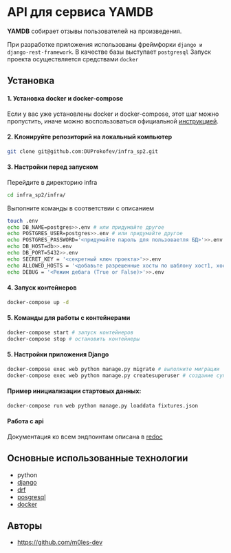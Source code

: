 # API для сервиса YAMDB

**YAMDB**  собирает отзывы пользователей на произведения.

При разработке приложения использованы фреймфорки `django и django-rest-framework`. В качестве базы выступает `postgresql`
Запуск проекта осуществляется средствами `docker`

## Установка

#### 1. Установка docker и docker-compose

Если у вас уже установлены docker и docker-compose, этот шаг можно пропустить, иначе можно воспользоваться официальной [инструкцией](https://docs.docker.com/engine/install/).

#### 2. Клонируйте репозиторий на локальный компьютер
```bash
git clone git@github.com:DUProkofev/infra_sp2.git
```

#### 3. Настройки перед запуском
Перейдите в директорию infra
```bash
cd infra_sp2/infra/
```
Выполните команды в соответствии с описанием
```bash
touch .env
echo DB_NAME=postgres>>.env # или придумайте другое
echo POSTGRES_USER=postgres>>.env # или придумайте другое
echo POSTGRES_PASSWORD='<придумайте пароль для пользоваетля БД>'>>.env
echo DB_HOST=db>>.env
echo DB_PORT=5432>>.env
echo SECRET_KEY = '<секретный ключ проекта>'>>.env
echo ALLOWED_HOSTS = '<добавьте разрешенные хосты по шаблону хост1, хост2, ..., хостN>'>>.env
echo DEBUG = '<Режим дебага (True or False)>'>>.env
```

#### 4. Запуск контейнеров
```bash
docker-compose up -d
```

#### 5. Команды для работы с контейнерами
```bash
docker-compose start # запуск контейнеров
docker-compose stop # остановить контейнеры
```

#### 5. Настройки приложения Django
```bash
docker-compose exec web python manage.py migrate # выполните миграции
docker-compose exec web python manage.py createsuperuser # создание суперпользователя
```

#### Пример инициализации стартовых данных:
```bash
docker-compose run web python manage.py loaddata fixtures.json
```

#### Работа с api
Документация ко всем эндпоинтам описана в [redoc](localhost/redoc/)

## Основные использованные технологии
* python
* [django](https://www.djangoproject.com/)
* [drf](https://www.django-rest-framework.org/)
* [posgresql](https://www.postgresql.org/)
* [docker](https://www.docker.com/)

## Авторы
* https://github.com/m0les-dev 
